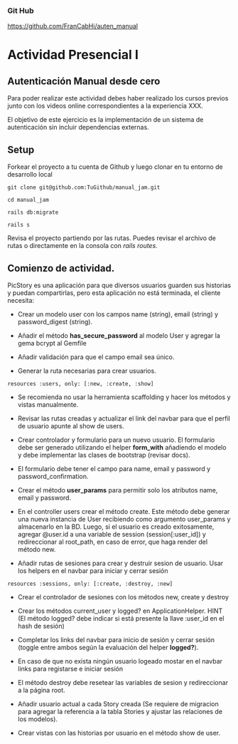 ### Git Hub

https://github.com/FranCabHi/auten_manual

# Actividad Presencial I

## Autenticación Manual desde cero

Para poder realizar este actividad debes haber realizado los cursos previos junto con los videos online correspondientes a la experiencia XXX.

El objetivo de este ejercicio es la implementación de un sistema de autenticación sin incluir dependencias externas.

## Setup

Forkear el proyecto a tu cuenta de Github y luego clonar en tu entorno de desarrollo local

```
git clone git@github.com:TuGithub/manual_jam.git

cd manual_jam

rails db:migrate

rails s
```

Revisa el proyecto partiendo por las rutas. Puedes revisar el archivo de rutas o directamente en la consola con _rails routes_.

## Comienzo de actividad.

PicStory es una aplicación para que diversos usuarios guarden sus historias y puedan compartirlas, pero esta aplicación no está terminada, el cliente necesita:

- Crear un modelo user con los campos name (string), email (string) y password_digest (string).

- Añadir el método **has_secure_password** al modelo User y agregar la gema bcrypt al Gemfile

- Añadir validación para que el campo email sea único.

- Generar la ruta necesarias para crear usuarios.

```
resources :users, only: [:new, :create, :show]
```

- Se recomienda no usar la herramienta scaffolding y hacer los métodos y vistas manualmente.

- Revisar las rutas creadas y actualizar el link del navbar para que el perfil de usuario apunte al show de users.

- Crear controlador y formulario para un nuevo usuario. El formulario debe ser generado utilizando el helper **form_with** añadiendo el modelo y debe implementar las clases de bootstrap (revisar docs).

- El formulario debe tener el campo para name, email y password y password_confirmation.

- Crear el método **user_params** para permitir solo los atributos name, email y password.

- En el controller users crear el método create. Este método debe generar una nueva instancia de User recibiendo como argumento user_params y almacenarlo en la BD. Luego, si el usuario es creado exitosamente, agregar @user.id a una variable de session (session[:user_id]) y redireccionar al root_path, en caso de error, que haga render del método new.

- Añadir rutas de sesiones para crear y destruir sesion de usuario. Usar los helpers en el navbar para iniciar y cerrar sesión

```
resources :sessions, only: [:create, :destroy, :new]
```

- Crear el controlador de sesiones con los métodos new, create y destroy

- Crear los métodos current_user y logged? en ApplicationHelper. HINT (El método logged? debe indicar si está presente la llave :user_id en el hash de sesión)

- Completar los links del navbar para inicio de sesión y cerrar sesión (toggle entre ambos según la evaluación del helper **logged?**).

- En caso de que no exista ningún usuario logeado mostar en el navbar links para registarse e iniciar sesión

- El método destroy debe resetear las variables de sesion y redireccionar a la página root.

- Añadir usuario actual a cada Story creada (Se requiere de migracion para agregar la referencia a la tabla Stories y ajustar las relaciones de los modelos).

- Crear vistas con las historias por usuario en el método show de user.
